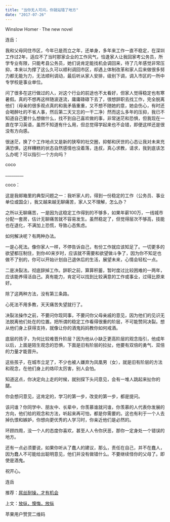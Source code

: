 ```yaml
---
title: "当你无人可问，你就站错了地方"
date: "2017-07-26"
---
```


Winslow Homer · The new novel

连岳：

我和父母同住市区，今年已是而立之年，还单身，多年来工作一直不稳定，在深圳工作过2年，适应不了当时那家企业的工作风气，恰逢家人让我回家考公务员，所学专业有限，只能考县公务员，她们说肯定能找机会调回来，待了几年感觉非常压抑，本来以为撑了这么久可以顺利调回市区，却遇上体制改革和家人后来做很多努力都无能为力，无法顺利调动，最后听从家人安排，级别下调，调入市区的一所中专学校是事业单位。

问了很多在这行做过的人，对这个行业的前途也不太看好，但家人觉得稳定也有寒暑假。真的不想再这样随波逐流，庸庸碌碌下去了，很想辞职去找工作，完全脱离他们（母亲的很多观点真的和我矛盾重重，又不想不随她的意，她会伤心，有时还会喝醉吐的不省人事，然后第二天又忘的一干二净）然而这么多年的压抑，我已不知道自己要什么想做什么，找不到自己喜欢做的事，非常迷茫和恐惧，但我现在一直在学习英语，虽然不知道有什么用，但总觉得学起来也不会错，即便这样还是很没有方向感。

很迷茫，换了个工作地点又是新的狭窄的社交圈，抑郁和厌世的心态让我对未来充满恐惧，这样糟糕的状态自然感情也没着落，连叔，真心求教，请求，我到底该怎么办呢？可以指引一个方向吗？

coco

\_\_\_\_\_\_\_\_\_

coco：

这是我邮箱里的典型问题之一：我听家人的，得到一份稳定的工作（公务员、事业单位或国企），我又越来越无聊痛苦，家人又不理解，怎么办？

之所以无聊痛苦，一是因为这稳定工作得到的不够多，如果年薪100万，一线城市分配一套房，估计无聊痛苦就不容易发生。虽然稳定了，但觉得层次不够高，技能也在退化，不满加上恐慌，导致心态焦虑。

如何解决呢？有两种办法。

一是心死法。像你家人一样，不停告诉自己，有份工作就应该知足了。一切更多的欲望都压制住，到你40来岁时，应该就不需要和欲望做斗争了，因为你不知足也做不了别的，你可以开始计划自己退休后的生活，展望未来，心情会轻松一点。

二是决裂法。彻底辞掉工作。辞职之前，算算积蓄，暂时度过比较困难的一两年，应该能养得活自己。真有能力，肯定可以找到比较满意的工作或事业，过得比原来好。

除了这两种方法，没有第三条路。

心死法不用多教，天天痛苦失望就行了。

决裂法操作之前，不要问你现同事，不要问你父母亲戚的意见，因为他们的见识无法脱离他们处在的位置。把所谓的稳定工作看得很重的阶层，不可能赞同决裂。想从他们身上获得支持，就像让你的酒鬼妈妈教你如何戒酒。

底层的孩子，为何比较难晋升阶层？因为他从小缺乏更高阶层的观念指引，他成年以后，上面是陌生观念的恐惧，下面是旧有阶层的拉扯，他要有双倍的勇气、双倍的力量才能晋升。

这些孩子，在城市立足了，不少也被人嫌弃为凤凰男（女），就是旧有阶层的方法和观念，在他们身上的烙印太厉害，别人会怕。

知道这点，你决定向上走的时候，就别探下头问意见，会有一堆人跳起来扯你的腿。

你会想问意见，这肯定的，学习的第一步，改变的第一步，都是提问。

该问谁？你同学中、朋友中、长辈中，你羡慕谁就问谁，你羡慕的人代表你发展的方向，他们给的观念和方法，听起来再可怕，都是你需要的。这也有利于一个人去掉仇恨和嫉妒，你想向更优秀的人学习时，你亲近他们是必然的。

环顾四周，没一个人的态度你喜欢，甚至人人令你厌恶，那你一定身处一个错误的地方。

还有一点必须要说，如果你听从了蠢人的建议，那么，责任在自己，并不在蠢人，因为蠢人不可能给出聪明意见，他们并没有做错什么。不要继续怪你的父母了。即使是酒鬼。

祝开心。

连岳

推荐：[屌丝耐操，才有机会](http://mp.weixin.qq.com/s?__biz=MjM5NDU0Mjk2MQ==&mid=2651623250&idx=1&sn=a99e17263045de62851cfe4c4b3f4179&chksm=bd7e0b4c8a09825a6f9f9f7fd21d9d4f655e669faca3eb35ab51ae5116cb35c964f9c2ffe3de&scene=21#wechat_redirect)

上文：[放纵，懊悔，放纵](http://mp.weixin.qq.com/s?__biz=MjM5NDU0Mjk2MQ==&mid=2651623297&idx=1&sn=138618d81e64411e3613568910a96dac&chksm=bd7e0b9f8a09828966155f6fdb6defa33a5aea9baa5112ad1e4bfca05941f57ded0e51ea1bd1&scene=21#wechat_redirect)

苹果用户赞赏二维码
